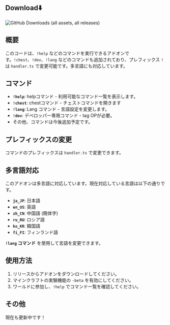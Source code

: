 ## Download⬇️
![GitHub Downloads (all assets, all releases)](https://img.shields.io/github/downloads/gamelist1990/ChestLockAddon/total?style=flat-square&logo=https%3A%2F%2Fgithub.com%2Fgamelist1990%2FChestLockAddon%2Fblob%2Fmain%2FAllAddon%2Fpack_icon.png%3Fraw%3Dtrue)


## 概要

このコードは、`!help` などのコマンドを実行できるアドオンです。`!chest`、`!dev`、`!lang` などのコマンドも追加されており、プレフィックス `!` は `handler.ts` で変更可能です。多言語にも対応しています。

## コマンド

* **`!help`**:  helpコマンド - 利用可能なコマンド一覧を表示します。
* **`!chest`**:  chestコマンド - チェストコマンドを開きます
* **`!lang`**:  Lang コマンド - 言語設定を変更します。
* **`!dev`**:  デベロッパー専用コマンド -  tag OPが必要。
* その他、コマンドは今後追加予定です。

## プレフィックスの変更

コマンドのプレフィックスは `handler.ts` で変更できます。

## 多言語対応

このアドオンは多言語に対応しています。現在対応している言語は以下の通りです。

* **`ja_JP`**: 日本語
* **`en_US`**: 英語
* **`zh_CN`**: 中国語 (簡体字)
* **`ru_RU`**: ロシア語
* **`ko_KR`**: 韓国語
* **`fi_FI`**: フィンランド語

**`!lang` コマンド** を使用して言語を変更できます。

## 使用方法

1. リリースからアドオンをダウンロードしてください。
2. マインクラフトの実験機能の `-beta` を有効にしてください。
3. ワールドに参加し、`!help` でコマンド一覧を確認してください。

## その他

現在も更新中です！
